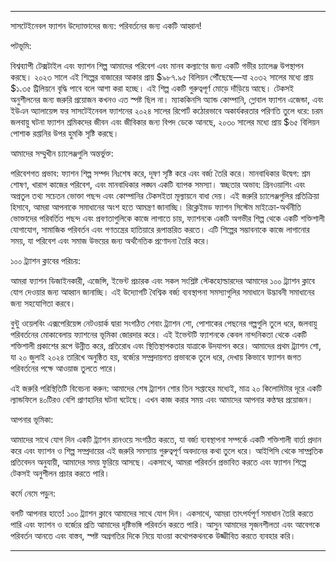 ---

সাসটেইনেবল ফ্যাশন উদ্যোক্তাদের জন্য: পরিবর্তনের জন্য একটি আহ্বান!

পটভূমি:

বিশ্বব্যাপী টেক্সটাইল এবং ফ্যাশন শিল্প আমাদের পরিবেশ এবং মানব কল্যাণের জন্য একটি গভীর চ্যালেঞ্জ উপস্থাপন করছে। ২০২৩ সালে এই শিল্পের বাজারের আকার প্রায় $৯৮৭.৯৫ বিলিয়ন পৌঁছেছে—যা ২০৩২ সালের মধ্যে প্রায় $১.৩৫ ট্রিলিয়নে বৃদ্ধি পাবে বলে আশা করা হচ্ছে। এই শিল্প একটি গুরুত্বপূর্ণ মোড়ে দাঁড়িয়ে আছে। টেকসই অনুশীলনের জন্য জরুরি প্রয়োজন কখনও এত স্পষ্ট ছিল না। ম্যাককিনসি অ্যান্ড কোম্পানি, গ্লোবাল ফ্যাশন এজেন্ডা, এবং ইউএন অ্যালায়েন্স ফর সাসটেইনেবল ফ্যাশনের ২০২৪ সালের রিপোর্ট কঠোরভাবে অকার্যকরতার পরিণতি তুলে ধরে: চরম জলবায়ু ঘটনা ফ্যাশন শ্রমিকদের জীবন এবং জীবিকার জন্য বিপদ ডেকে আনছে, ২০৩০ সালের মধ্যে প্রায় $৬৫ বিলিয়ন পোশাক রপ্তানির উপর হুমকি সৃষ্টি করছে।

আমাদের সম্মুখীন চ্যালেঞ্জগুলি অন্তর্ভুক্ত:

পরিবেশগত প্রভাব: ফ্যাশন শিল্প সম্পদ নিঃশেষ করে, দূষণ সৃষ্টি করে এবং বর্জ্য তৈরি করে।
মানবাধিকার উদ্বেগ: শ্রম শোষণ, খারাপ কাজের পরিবেশ, এবং মানবাধিকার লঙ্ঘন একটি ব্যাপক সমস্যা।
স্বচ্ছতার অভাব: গ্রিনওয়াশিং এবং অপ্রতুল তথ্য সচেতন ভোক্তা পছন্দ এবং কোম্পানির টেকসইতা মূল্যায়নে বাধা দেয়।
এই জরুরি চ্যালেঞ্জগুলির প্রতিক্রিয়া হিসাবে, আমরা আপনাকে সমাধানের অংশ হতে আমন্ত্রণ জানাচ্ছি। রিক্লেইমড ফ্যাশন সিস্টেম মাইক্রো-অর্থনীতি ভোক্তাদের পরিবর্তিত পছন্দ এবং প্রবণতাগুলিকে কাজে লাগাতে চায়, ফ্যাশনকে একটি অগভীর শিল্প থেকে একটি শক্তিশালী যোগাযোগ, সামাজিক পরিবর্তন এবং গণতন্ত্রের হাতিয়ারে রূপান্তরিত করতে। এটি শিল্পের সম্ভাবনাকে কাজে লাগানোর সময়, যা পরিবেশ এবং সমাজ উভয়ের জন্য অর্থনৈতিক প্রণোদনা তৈরি করে।

১০০ ট্র্যাশন ক্লাবের পরিচয়:

আমরা ফ্যাশন ডিজাইনকারী, এজেন্সি, ইভেন্ট প্রচারক এবং সকল সংশ্লিষ্ট স্টেকহোল্ডারদের আমাদের ১০০ ট্র্যাশন ক্লাবে যোগ দেওয়ার জন্য আহ্বান জানাচ্ছি। এই উদ্যোগটি বৈশ্বিক বর্জ্য ব্যবস্থাপনা সমস্যাগুলির সমাধানে উদ্ভাবনী সমাধানের জন্য সহযোগিতা করবে।

বুন্টু ওয়েলবিং এক্সপেরিয়েন্স নেটওয়ার্ক দ্বারা সংগঠিত শেবাং ট্র্যাশন শো, পোশাকের পেছনের গল্পগুলি তুলে ধরে, জলবায়ু পরিবর্তনের মোকাবেলায় ফ্যাশনের ভূমিকা জোরদার করে। এই ইভেন্টটি ফ্যাশনকে কেবল নান্দনিকতা থেকে একটি শক্তিশালী প্রকাশের রূপে উন্নীত করে, প্রতিরোধ এবং স্থিতিস্থাপকতার যাত্রাকে উদযাপন করে। আমাদের প্রথম ট্র্যাশন শো, যা ২০ জুলাই ২০২৪ তারিখে অনুষ্ঠিত হয়, বর্জ্যের সম্প্রদায়গত প্রভাবকে তুলে ধরে, দেখায় কিভাবে ফ্যাশন জগত পরিবর্তনের পক্ষে আওয়াজ তুলতে পারে।

এই জরুরি পরিস্থিতিটি বিবেচনা করুন: আমাদের শেষ ট্র্যাশন শোর তিন সপ্তাহের মধ্যেই, মাত্র ২০ কিলোমিটার দূরে একটি ল্যান্ডফিলে ৪০টিরও বেশি প্রাণহানির ঘটনা ঘটেছে। এখন কাজ করার সময় এবং আমাদের আপনার কণ্ঠস্বর প্রয়োজন।

আপনার ভূমিকা:

আমাদের সাথে যোগ দিন একটি ট্র্যাশন রানওয়ে সংগঠিত করতে, যা বর্জ্য ব্যবস্থাপনা সম্পর্কে একটি শক্তিশালী বার্তা প্রদান করে এবং ফ্যাশন ও শিল্প সম্প্রদায়ের এই জরুরি সমস্যায় গুরুত্বপূর্ণ অবদানের কথা তুলে ধরে। আইপিসি থেকে সাম্প্রতিক প্রতিবেদন অনুযায়ী, আমাদের সময় ফুরিয়ে আসছে। একসাথে, আমরা পরিবর্তন প্রভাবিত করতে এবং ফ্যাশন শিল্পে টেকসই অনুশীলন প্রচার করতে পারি।

কর্মে নেমে পড়ুন:

বলটি আপনার হাতে! ১০০ ট্র্যাশন ক্লাবে আমাদের সাথে যোগ দিন। একসাথে, আমরা তাৎপর্যপূর্ণ সমাধান তৈরি করতে পারি এবং ফ্যাশন ও বর্জ্যের প্রতি আমাদের দৃষ্টিভঙ্গি পরিবর্তন করতে পারি। আসুন আমাদের সৃজনশীলতা এবং আবেগকে পরিবর্তন আনতে এবং বাস্তব, স্পষ্ট অগ্রগতির দিকে নিয়ে যাওয়া কথোপকথনকে উজ্জীবিত করতে ব্যবহার করি।

---